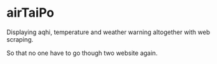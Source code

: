 # airTaiPo

Displaying aqhi, temperature and weather warning altogether with web scraping.

So that no one have to go though two website again.

